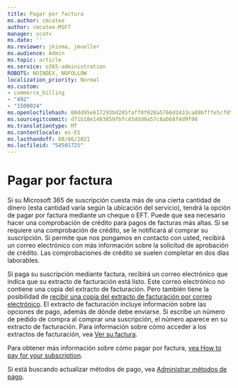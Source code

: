 ```yaml
---
title: Pagar por factura
ms.author: cmcatee
author: cmcatee-MSFT
manager: scotv
ms.date: ''
ms.reviewer: jkinma, jmueller
ms.audience: Admin
ms.topic: article
ms.service: o365-administration
ROBOTS: NOINDEX, NOFOLLOW
localization_priority: Normal
ms.custom:
- commerce_billing
- "492"
- "1500024"
ms.openlocfilehash: 00dd95e617293bd285faff0f028a5766d2433ca89bfffe5cf053314dd56d8241
ms.sourcegitcommit: d71b18e1403859fbfc45ddd9a57c8ab68f4d9f96
ms.translationtype: MT
ms.contentlocale: es-ES
ms.lasthandoff: 08/06/2021
ms.locfileid: "54501725"
---
```

# <a name="pay-by-invoice"></a>Pagar por factura

Si su Microsoft 365 de suscripción cuesta más de una cierta cantidad de dinero (esta cantidad varía según la ubicación del servicio), tendrá la opción de pagar por factura mediante un cheque o EFT. Puede que sea necesario hacer una comprobación de crédito para pagos de facturas más altas. Si se requiere una comprobación de crédito, se le notificará al comprar su suscripción. Si permite que nos pongamos en contacto con usted, recibirá un correo electrónico con más información sobre la solicitud de aprobación de crédito. Las comprobaciones de crédito se suelen completar en dos días laborables.

Si paga su suscripción mediante factura, recibirá un correo electrónico que indica que su extracto de facturación está listo. Este correo electrónico no contiene una copia del extracto de facturación. Pero también tiene la posibilidad de [recibir una copia del extracto de facturación por correo electrónico](/microsoft-365/commerce/billing-and-payments/view-your-bill-or-invoice.md#receive-a-copy-of-your-billing-statement-in-email). El extracto de facturación incluye información sobre las opciones de pago, además de dónde debe enviarse. Si escribe un número de pedido de compra al comprar una suscripción, el número aparece en su extracto de facturación. Para información sobre cómo acceder a los extractos de facturación, vea [Ver su factura](/microsoft-365/commerce/billing-and-payments/view-your-bill-or-invoice).

Para obtener más información sobre cómo pagar por factura, [vea How to pay for your subscription](/microsoft-365/commerce/billing-and-payments/pay-for-your-subscription).

Si está buscando actualizar métodos de pago, vea [Administrar métodos de pago](/microsoft-365/commerce/billing-and-payments/manage-payment-methods).